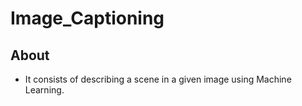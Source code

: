 # Image_Captioning

## About
* It consists of describing a scene in a given image using Machine Learning.


